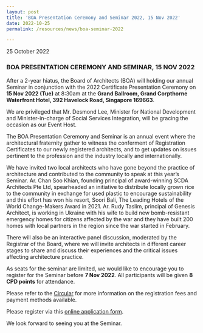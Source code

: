 ```yaml
---
layout: post
title: 'BOA Presentation Ceremony and Seminar 2022, 15 Nov 2022'
date: 2022-10-25
permalink: /resources/news/boa-seminar-2022

---
```


25 October 2022

### **BOA PRESENTATION CEREMONY AND SEMINAR, 15 NOV 2022**

After a 2-year hiatus, the Board of Architects (BOA) will holding our annual Seminar in conjunction with the 2022 Certificate Presentation Ceremony on **15 Nov 2022 (Tue)** at 8:30am at the **Grand Ballroom, Grand Corpthorne Waterfront Hotel, 392 Havelock Road, Singapore 169663**. <br/>  

We are privileged that Mr. Desmond Lee, Minister for National Development and Minister-in-charge of Social Services Integration, will be gracing the occasion as our Event Host. <br/>            

The BOA Presentation Ceremony and Seminar is an annual event where the architectural fraternity gather to witness the conferment of Registration Certificates to our newly registered architects, and to get updates on issues pertinent to the profession and the industry locally and internationally. <br/>   

We have invited two local architects who have gone beyond the practice of architecture and contributed to the community to speak at this year’s Seminar. Ar. Chan Soo Khian, founding principal of award-winning SCDA Architects Pte Ltd, spearheaded an initiative to distribute locally grown rice to the community in exchange for used plastic to encourage sustainability and this effort has won his resort, Soori Bali, The Leading Hotels of the World Change-Makers Award in 2021. Ar. Rudy Taslim, principal of Genesis Architect, is working in Ukraine with his wife to build new bomb-resistant emergency homes for citizens affected by the war and they have built 200 homes with local partners in the region since the war started in February. <br/>  

There will also be an interactive panel discussion, moderated by the Registrar of the Board, where we will invite architects in different career stages to share and discuss their experiences and the critical issues affecting architecture practice. <br/>  

As seats for the seminar are limited, we would like to encourage you to register for the Seminar before **7 Nov 2022**. All participants will be given **8 CPD points** for attendance. <br/>    

Please refer to the [Circular]({{site.baseurl}}/forms/Circular_BOASeminar2022.pdf) for more information on the registration fees and payment methods available. <br/>    

Please register via this [online application form](https://forms.gle/tSZ4T6vBoJwJGhwH8). <br/>    

We look forward to seeing you at the Seminar.
